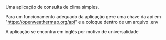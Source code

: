 Uma aplicação de consulta de clima simples.

Para um funcionamento adequado da aplicação gere uma chave da api em "https://openweathermap.org/api" e a coloque dentro de um arquivo .env

A aplicação se encontra em inglês por motivo de universalidade
